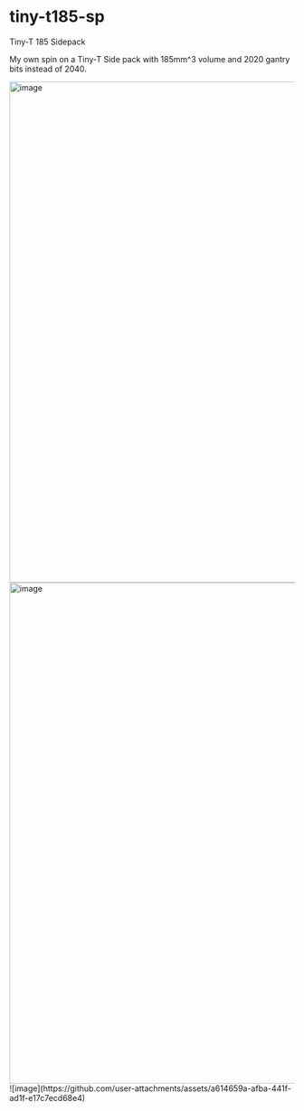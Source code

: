 # tiny-t185-sp
Tiny-T 185 Sidepack 


My own spin on a Tiny-T Side pack with 185mm^3 volume and 2020 gantry bits instead of 2040. 

<img width="886" alt="image" src="https://github.com/user-attachments/assets/04f7c284-010e-4eea-a4ed-c7c176160081" />
<img width="886" alt="image" src="https://github.com/user-attachments/assets/a614659a-afba-441f-ad1f-e17c7ecd68e4" />
![image](https://github.com/user-attachments/assets/a614659a-afba-441f-ad1f-e17c7ecd68e4)
